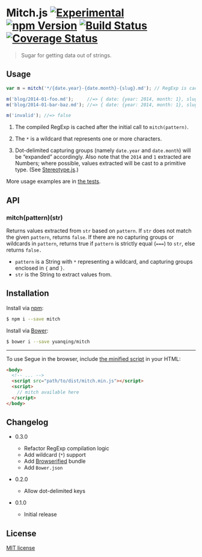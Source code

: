 # Mitch.js [![Experimental](http://img.shields.io/badge/stability-experimental-red.svg?style=flat)](https://github.com/yuanqing/mitch) [![npm Version](http://img.shields.io/npm/v/mitch.svg?style=flat)](https://www.npmjs.org/package/mitch) [![Build Status](https://img.shields.io/travis/yuanqing/mitch.svg?style=flat)](https://travis-ci.org/yuanqing/mitch) [![Coverage Status](https://img.shields.io/coveralls/yuanqing/mitch.svg?style=flat)](https://coveralls.io/r/yuanqing/mitch)

> Sugar for getting data out of strings.

## Usage

```js
var m = mitch('*/{date.year}-{date.month}-{slug}.md'); // RegExp is cached

m('blog/2014-01-foo.md');     //=> { date: {year: 2014, month: 1}, slug: 'foo' }
m('blog/2014-01-bar-baz.md'); //=> { date: {year: 2014, month: 1}, slug: 'bar-baz' }

m('invalid'); //=> false
```

1. The compiled RegExp is cached after the initial call to `mitch(pattern)`.

2. The `*` is a wildcard that represents one or more characters.

3. Dot-delimited capturing groups (namely `date.year` and `date.month`) will be &ldquo;expanded&rdquo; accordingly. Also note that the `2014` and `1` extracted are Numbers; where possible, values extracted will be cast to a primitive type. (See [Stereotype.js](https://github.com/yuanqing/stereotype).)

More usage examples are in [the tests](https://github.com/yuanqing/mitch/blob/master/test/mitch.spec.js).

## API

### mitch(pattern)(str)

Returns values extracted from `str` based on `pattern`. If `str` does not match the given `pattern`, returns `false`. If there are no capturing groups or wildcards in `pattern`, returns true if `pattern` is strictly equal (`===`) to `str`, else returns `false.`

- `pattern` is a String with `*` representing a wildcard, and capturing groups enclosed in `{` and `}`.
- `str` is the String to extract values from.

## Installation

Install via [npm](https://www.npmjs.org/package/mitch):

```bash
$ npm i --save mitch
```

Install via [Bower](http://bower.io/):

```bash
$ bower i --save yuanqing/mitch
```

---

To use Segue in the browser, include [the minified script](https://github.com/yuanqing/mitch/blob/master/dist/mitch.min.js) in your HTML:

```html
<body>
  <!-- ... -->
  <script src="path/to/dist/mitch.min.js"></script>
  <script>
    // mitch available here
  </script>
</body>
```

## Changelog

- 0.3.0
  - Refactor RegExp compilation logic
  - Add wildcard (`*`) support
  - Add [Browserified](http://browserify.org/) bundle
  - Add `Bower.json`

- 0.2.0
  - Allow dot-delimited keys

- 0.1.0
  - Initial release

## License

[MIT license](https://github.com/yuanqing/mitch/blob/master/LICENSE)
